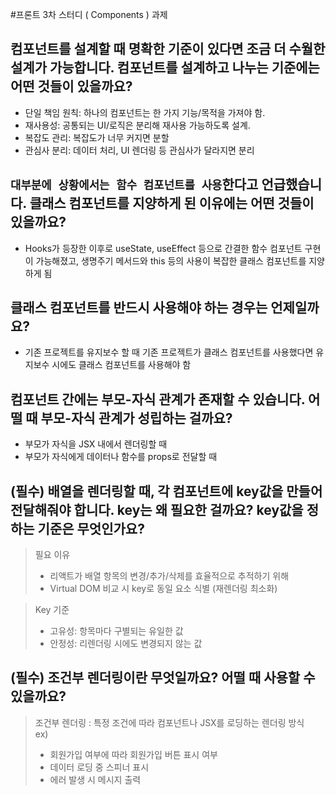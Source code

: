 #프론트 3차 스터디 ( Components ) 과제

## 컴포넌트를 설계할 때 명확한 기준이 있다면 조금 더 수월한 설계가 가능합니다. 컴포넌트를 설계하고 나누는 기준에는 어떤 것들이 있을까요?
- 단일 책임 원칙: 하나의 컴포넌트는 한 가지 기능/목적을 가져야 함.
- 재사용성: 공통되는 UI/로직은 분리해 재사용 가능하도록 설계.
- 복잡도 관리: 복잡도가 너무 커지면 분할
- 관심사 분리: 데이터 처리, UI 렌더링 등 관심사가 달라지면 분리


## `대부분에 상황에서는 함수 컴포넌트를 사용`한다고 언급했습니다. 클래스 컴포넌트를 지양하게 된 이유에는 어떤 것들이 있을까요?
- Hooks가 등장한 이후로 useState, useEffect 등으로 간결한 함수 컴포넌트 구현이 가능해졌고, 생명주기 메서드와 this 등의 사용이 복잡한 클래스 컴포넌트를 지양하게 됨


## 클래스 컴포넌트를 반드시 사용해야 하는 경우는 언제일까요?
- 기존 프로젝트를 유지보수 할 때 기존 프로젝트가 클래스 컴포넌트를 사용했다면 유지보수 시에도 클래스 컴포넌트를 사용해야 함


## 컴포넌트 간에는 부모-자식 관계가 존재할 수 있습니다. 어떨 때 부모-자식 관계가 성립하는 걸까요?
- 부모가 자식을 JSX 내에서 렌더링할 때
- 부모가 자식에게 데이터나 함수를 props로 전달할 때

## **(필수)** 배열을 렌더링할 때, 각 컴포넌트에 key값을 만들어 전달해줘야 합니다. key는 왜 필요한 걸까요? key값을 정하는 기준은 무엇인가요?

> 필요 이유    
> - 리액트가 배열 항목의 변경/추가/삭제를 효율적으로 추적하기 위해
> - Virtual DOM 비교 시 key로 동일 요소 식별 (재렌더링 최소화)

> Key 기준
> - 고유성: 항목마다 구별되는 유일한 값      
> - 안정성: 리렌더링 시에도 변경되지 않는 값           

## **(필수)** 조건부 렌더링이란 무엇일까요? 어떨 때 사용할 수 있을까요?
> 조건부 렌더링 : 특정 조건에 따라 컴포넌트나 JSX를 로딩하는 렌더링 방식             
> ex)
> - 회원가입 여부에 따라 회원가입 버튼 표시 여부         
> - 데이터 로딩 중 스피너 표시        
> - 에러 발생 시 메시지 출력          
